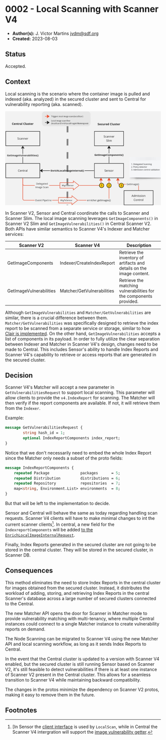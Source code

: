 # 0002 - Local Scanning with Scanner V4

- **Author(s):** J. Victor Martins <jvdm@sdf.org>
- **Created:** 2023-08-03

## Status

Accepted.

## Context

Local scanning is the scenario where the container image is pulled and indexed (aka. analyzed) in the secured cluster and sent to Central for vulnerability reporting (aka. scanned).

![Diagram of Central, Sensor and Scanners in both central and secured cluster, showing local scanning flows and related events and API calls.](images/local-scanning-diagram.png)

In Scanner V2, Sensor and Central coordinate the calls to Scanner and Scanner Slim. The local image scanning leverages `GetImageComponents()` in Scanner V2 Slim and `GetImageVulnerabilities()` in Central Scanner V2. Both APIs have similar semantics to Scanner V4's Indexer and Matcher services:

| Scanner V2              | Scanner V4                 | Description                                                           |
|-------------------------|----------------------------|-----------------------------------------------------------------------|
| GetImageComponents      | Indexer/CreateIndexReport  | Retrieve the inventory of artifacts and details on the image content. |
| GetImageVulnerabilities | Matcher/GetVulnerabilities | Retrieve the matching vulnerabilities for the components provided.    |

Although `GetImageVulnerabilities` and `Matcher/GetVulnerabilities` are similar, there is a crucial difference between them. `Matcher/GetVulnerabilities` was specifically designed to retrieve the index report to be scanned from a separate service or storage, similar to how [Clair is implemented](https://github.com/quay/clair/blob/main/httptransport/matcher_v1.go#L116). On the other hand, `GetImageVulnerabilities` accepts a list of components in its payload. In order to fully utilize the clear separation between Indexer and Matcher in Scanner V4's design, changes need to be made to Central. This includes Sensor's ability to handle Index Reports and Scanner V4's capability to retrieve or access reports that are generated in the secured cluster.

## Decision

Scanner V4's Matcher will accept a new parameter in `GetVulnerabilitiesRequest` to support local scanning. This parameter will allow clients to provide the `v4.IndexReport` for scanning. The Matcher will then verify if the report components are available. If not, it will retrieve them from the `Indexer`.

Example:

```proto
message GetVulnerabilitiesRequest {
        string hash_id = 1;
        optional IndexReportComponents index_report;
}
```

Notice that we don't necessarily need to embed the whole Index Report since the Matcher only needs a subset of the proto fields:

```proto
message IndexReportComponents {
    repeated Package              packages      = 5;
    repeated Distribution         distributions = 6;
    repeated Repository           repositories  = 7;
    map<string, Environment.List> environments  = 8;
}
```

But that will be left to the implementation to decide.

Sensor and Central will behave the same as today regarding handling scan requests. Scanner V4 clients will have to make minimal changes to int the current scanner clients[^1]. In central, a new field for the `IndexreportComponents` will be added [to the `EnrichLocalImageInternalRequest`](https://github.com/stackrox/stackrox/blob/a21793de1842586499e4afb3de68b780753db7f0/proto/api/v1/image_service.proto#L62).

Finally, Index Reports generated in the secured cluster are not going to be stored in the central cluster. They will be stored in the secured cluster, in Scanner DB.

## Consequences

This method eliminates the need to store Index Reports in the central cluster for images obtained from the secured cluster. Instead, it distributes the workload of adding, storing, and retrieving Index Reports in the central Scanner's database across a large number of secured clusters connected to the Central.
 
The new Matcher API opens the door for Scanner in Matcher mode to provide vulnerability matching with multi-tenancy, where multiple Central instances could connect to a single Matcher instance to create vulnerability reports on demand.
 
The Node Scanning can be migrated to Scanner V4 using the new Matcher API and local scanning workflow, as long as it sends Index Reports to Central.

In the event that the Central cluster is updated to a version with Scanner V4 enabled, but the secured cluster is still running Sensor based on Scanner V2, it's still feasible to detect vulnerabilities if there is at least one instance of Scanner V2 present in the Central cluster. This allows for a seamless transition to Scanner V4 while maintaining backward compatibility.

The changes in the protos minimize the dependency on Scanner V2 protos, making it easy to remove them in the future.

## Footnotes

[^1]: [In Sensor the [client interface](https://github.com/stackrox/stackrox/blob/a21793de1842586499e4afb3de68b780753db7f0/sensor/common/scannerclient/grpc_client.go#L24) is used by `LocalScan`, while in Central the Scanner V4 intergration will support the [image vulnerability getter](https://github.com/stackrox/stackrox/blob/a21793de1842586499e4afb3de68b780753db7f0/pkg/scanners/types/types.go#L33).
